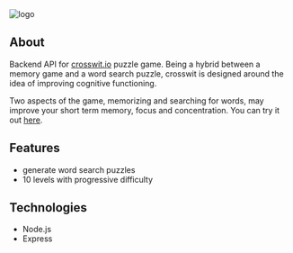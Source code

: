 <img src="https://tatooine.services/images/crosswit-dark.png" alt="logo" />

## About

Backend API for [crosswit.io](https://crosswit.io) puzzle game. Being a hybrid between a memory game and a word search puzzle, crosswit is designed around the idea of improving cognitive functioning.

Two aspects of the game, memorizing and searching for words, may improve your short term memory, focus and concentration. You can try it out [here](https://crosswit.io).

## Features

-   generate word search puzzles
-   10 levels with progressive difficulty

## Technologies

-   Node.js
-   Express
